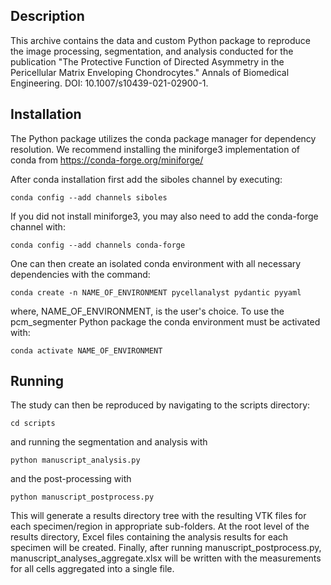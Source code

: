 Description
-----------
This archive contains the data and custom Python package to reproduce the image processing, segmentation, and
analysis conducted for the publication "The Protective Function of Directed Asymmetry in the Pericellular Matrix 
Enveloping Chondrocytes." Annals of Biomedical Engineering. DOI: 10.1007/s10439-021-02900-1.

Installation
------------
The Python package utilizes the conda package manager for dependency resolution. We recommend 
installing the miniforge3 implementation of conda from <https://conda-forge.org/miniforge/>

After conda installation first add the siboles channel by executing:

```
conda config --add channels siboles
```

If you did not install miniforge3, you may also need to add the conda-forge channel with:

```
conda config --add channels conda-forge
```

One can then create an isolated conda environment with all necessary dependencies with the command:

```
conda create -n NAME_OF_ENVIRONMENT pycellanalyst pydantic pyyaml
```

where, NAME_OF_ENVIRONMENT, is the user's choice. To use the pcm_segmenter Python package
the conda environment must be activated with:

```
conda activate NAME_OF_ENVIRONMENT
```

Running
-------
The study can then be reproduced by navigating to the scripts directory:

```
cd scripts
```

and running the segmentation and analysis with

```
python manuscript_analysis.py
```

and the post-processing with

```
python manuscript_postprocess.py
```

This will generate a results directory tree with the resulting VTK files for each specimen/region in
appropriate sub-folders. At the root level of the results directory, Excel files containing the analysis results
for each specimen will be created. Finally, after running manuscript_postprocess.py, 
manuscript_analyses_aggregate.xlsx will be written with the measurements for all cells aggregated into a single file.
